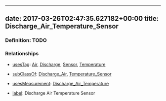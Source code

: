 
---
date: 2017-03-26T02:47:35.627182+00:00
title: Discharge_Air_Temperature_Sensor
---
### Definition: TODO

### Relationships

* [usesTag](https://brickschema.org/schema/1.0/BrickFrame#usesTag): [Air](https://brickschema.org/schema/1.0/BrickTag#Air), [Discharge](https://brickschema.org/schema/1.0/BrickTag#Discharge), [Sensor](https://brickschema.org/schema/1.0/BrickTag#Sensor), [Temperature](https://brickschema.org/schema/1.0/BrickTag#Temperature)

* [subClassOf](http://www.w3.org/2000/01/rdf-schema#subClassOf): [Discharge_Air](https://brickschema.org/schema/1.0/Brick#Discharge_Air), [Temperature_Sensor](https://brickschema.org/schema/1.0/Brick#Temperature_Sensor)

* [usesMeasurement](https://brickschema.org/schema/1.0/BrickFrame#usesMeasurement): [Discharge_Air_Temperature](https://brickschema.org/schema/1.0/Brick#Discharge_Air_Temperature)

* [label](http://www.w3.org/2000/01/rdf-schema#label): Discharge Air Temperature Sensor
